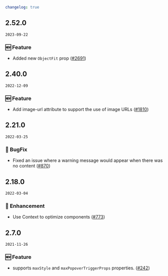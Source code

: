 ```yaml
changelog: true
```

## 2.52.0

`2023-09-22`

### 🆕 Feature

- Added new `ObjectFit` prop ([#2691](https://github.com/arco-design/arco-design-vue/pull/2691))


## 2.40.0

`2022-12-09`

### 🆕 Feature

- Add image-url attribute to support the use of image URLs ([#1810](https://github.com/arco-design/arco-design-vue/pull/1810))


## 2.21.0

`2022-03-25`

### 🐛 BugFix

- Fixed an issue where a warning message would appear when there was no content ([#870](https://github.com/arco-design/arco-design-vue/pull/870))


## 2.18.0

`2022-03-04`

### 💎 Enhancement

- Use Context to optimize components ([#773](https://github.com/arco-design/arco-design-vue/pull/773))


## 2.7.0

`2021-11-26`

### 🆕 Feature

- supports `maxStyle` and `maxPopoverTriggerProps` properties. ([#242](https://github.com/arco-design/arco-design-vue/pull/242))

